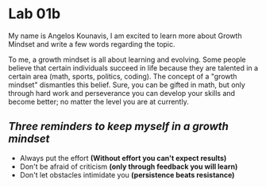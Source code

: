 # Lab 01b
My name is Angelos Kounavis, I am excited to learn more about Growth Mindset and write a few words regarding the topic.

To me, a growth mindset is all about learning and evolving. Some people believe that certain individuals succeed in life because they are talented in a certain area (math, sports, politics, coding). The concept of a "growth mindset" dismantles this belief. Sure, you can be gifted in math, but only through hard work and perseverance you can develop your skills and become better; no matter the level you are at currently.
 
 ## *Three reminders to keep myself in a growth mindset*

* Always put the effort **(Without effort you can't expect results)**
* Don't be afraid of criticism **(only through feedback you will learn)**
* Don't let obstacles intimidate you **(persistence beats resistance)**
